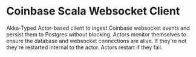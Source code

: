 # Coinbase Scala Websocket Client
Akka-Typed Actor-based client to ingest Coinbase websocket events and persist them to Postgres without blocking. Actors monitor themselves to ensure the database and websocket connections are alive. If they're not they're restarted internal to the actor. Actors restart if they fail.
